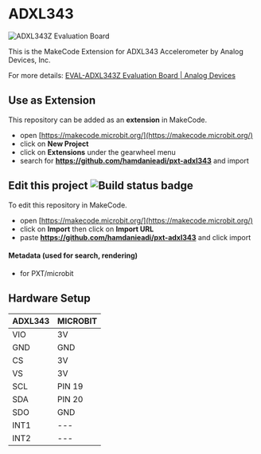 # **ADXL343**
![ADXL343Z Evaluation Board](https://www.analog.com/-/media/analog/en/evaluation-board-images/images/eval-adxl343ztop-web.gif?la=en&imgver=1&h=270&thn=1&hash=C121427EE518C552AE93DB7492294331)

This is the MakeCode Extension for ADXL343 Accelerometer by Analog Devices, Inc. 

For more details: [EVAL-ADXL343Z Evaluation Board | Analog Devices](https://www.analog.com/en/design-center/evaluation-hardware-and-software/evaluation-boards-kits/EVAL-ADXL343.html)

## Use as Extension

This repository can be added as an **extension** in MakeCode.

* open [https://makecode.microbit.org/](https://makecode.microbit.org/)
* click on **New Project**
* click on **Extensions** under the gearwheel menu
* search for **https://github.com/hamdanieadi/pxt-adxl343** and import

## Edit this project ![Build status badge](https://github.com/hamdanieadi/pxt-adxl343/workflows/MakeCode/badge.svg)

To edit this repository in MakeCode.

* open [https://makecode.microbit.org/](https://makecode.microbit.org/)
* click on **Import** then click on **Import URL**
* paste **https://github.com/hamdanieadi/pxt-adxl343** and click import


#### Metadata (used for search, rendering)

* for PXT/microbit

## Hardware Setup
| ADXL343 | MICROBIT |
|--|--|
| VIO | 3V |
| GND | GND |
| CS | 3V |
| VS | 3V |
| SCL | PIN 19 |
| SDA | PIN 20 |
| SDO | GND |
| INT1 | --- |
| INT2 | --- |
